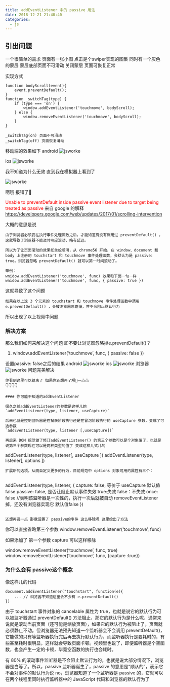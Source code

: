 ```yaml
---
title: addEventListener 中的 passive 用法
date: 2018-12-21 21:40:40
categories:
  - js
---
```


## 引出问题
一个很简单的需求 页面有一张小图 点击是个swiper实现的图集 同时有一个灰色的蒙层 蒙层底部页面不可滑动 关闭蒙层 页面可恢复正常

实现方式

```
function bodyScroll(event){
    event.preventDefault();
}
function _switchTag(type) {
    if (type === 'on') {
        window.addEventListener('touchmove', bodyScroll);
    } else {
        window.removeEventListener('touchmove', bodyScroll);
    }
}

_switchTag(on) 页面不可滑动
_switchTag(off) 页面恢复滑动
```
移动端的效果如下
android
![jsworke](/images/passive/passive1.gif)

ios
![jsworke](/images/passive/iOSqian.gif)

我不知道为什么无效 直到我在模拟器上看到了

![jsworke](/images/passive/webqian.gif)

啊哦 报错了🦢

<font color="red">Unable to preventDefault inside passive event listener due to target being treated as passive</font>
来自 google 的解释 https://developers.google.com/web/updates/2017/01/scrolling-intervention

大概的意思是说


```
由于浏览器必须要在执行事件处理函数之后，才能知道有没有调用过 preventDefault() ，这就导致了浏览器不能及时响应滚动，略有延迟。

所以为了让页面滚动的效果如丝般顺滑，从 chrome56 开始，在 window、document 和 body 上注册的 touchstart 和 touchmove 事件处理函数，会默认为是 passive: true。浏览器忽略 preventDefault() 就可以第一时间滚动了。

举例：
wnidow.addEventListener('touchmove', func) 效果和下面一句一样
wnidow.addEventListener('touchmove', func, { passive: true })
```
这就导致了这个问题


```
如果在以上这 3 个元素的 touchstart 和 touchmove 事件处理函数中调用 e.preventDefault() ，会被浏览器忽略掉，并不会阻止默认行为
```
所以出现了以上视频中问题

### 解决方案

那么我们如何来解决这个问题 即不要让浏览器忽略掉e.preventDefault()？


1. window.addEventListener(‘touchmove’, func, { passive: false })

设置passive: false之后的结果
android
![jsworke](/images/passive/androdhou.gif)
ios
![jsworke](/images/passive/iOShou.gif)
浏览器
![jsworke](/images/passive/webhou.gif)
问题完美解决

```
你看到这里可以结束了 如果你还想再了解一点点
👇👇👇👇

#### 你可能不知道的addEventListener

很久之前addEventListener的参数是这样儿的
`addEventListener(type, listener, useCapture)`

后来也就是控制监听器是在捕获阶段执行还是在冒泡阶段执行的 useCapture 参数，变成了可选参数
`addEventListener(type, listener [,useCapture])`

再后来 DOM 规范做了修订addEventListener() 的第三个参数可以是个对象值了，也就是说第三个参数现在可以是两种类型的值了 变成这样儿式儿的

```
addEventListener(type, listener[, useCapture ])
addEventListener(type, listener[, options ])
```
扩展新的选项，从而自定义更多的行为，目前规范中 options 对象可用的属性有三个：


```
addEventListener(type, listener, {
    capture: false, 等价于 useCapture 默认值false
    passive: false, 是否让阻止默认事件失效 true:失效 false：不失效
    once: false //表明该监听器是一次性的，执行一次后就被自动 removeEventListener 掉，还没有浏览器实现它 默认值false
})
```

还想再说一点 那我设置了 passive的事件 这么移除呢 这里给出了方法

```
你可以直接省略第三个参数
window.removeEventListener(‘touchmove’, func)

如果添加了 第一个参数 capture 可以这样移除

window.removeEventListener(‘touchmove’, func, true)
window.removeEventListener(‘touchmove’, func, {capture :true})

### 为什么会有 passive这个概念

像这样儿的代码

```
document.addEventListener("touchstart", function(e){
    ... // 浏览器不知道这里会不会有 e.preventDefault()
})

```

由于 touchstart 事件对象的 cancelable 属性为 true，也就是说它的默认行为可以被监听器通过 preventDefault() 方法阻止，那它的默认行为是什么呢，通常来说就是滚动当前页面（还可能是缩放页面），如果它的默认行为被阻止了，页面就必须静止不动。但浏览器无法预先知道一个监听器会不会调用 preventDefault()，它能做的只有等监听器执行完后再去执行默认行为，而监听器执行是要耗时的，有些甚至耗时很明显，这样就会导致页面卡顿。视频里也说了，即便监听器是个空函数，也会产生一定的卡顿，毕竟空函数的执行也会耗时。

有 80% 的滚动事件监听器是不会阻止默认行为的，也就是说大部分情况下，浏览器是白等了。所以，passive 监听器诞生了，passive 的意思是“顺从的”，表示它不会对事件的默认行为说 no，浏览器知道了一个监听器是 passive 的，它就可以在两个线程里同时执行监听器中的 JavaScript 代码和浏览器的默认行为了




